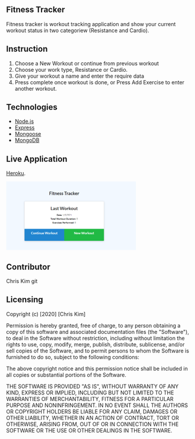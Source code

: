## Fitness Tracker
Fitness tracker is workout tracking application and show your current workout status in two categoriew (Resistance and Cardio).

## Instruction
1) Choose a New Workout or continue from previous workout
2) Choose your work type, Resistance or Cardio. 
3) Give your workout a name and enter the require data
4) Press complete once workout is done, or Press Add Exercise to enter another workout. 



## Technologies
* [Node.js](https://nodejs.org/en/)
* [Express](https://expressjs.com/)
* [Mongoose](https://mongoosejs.com/)
* [MongoDB](https://www.mongodb.com/)

## Live Application
[Heroku](https://aqueous-waters-10925.herokuapp.com/).

<img src="./public/assets/image.png" width="350">

## Contributor
Chris Kim
git 
## Licensing
Copyright (c) [2020] [Chris Kim]

Permission is hereby granted, free of charge, to any person obtaining a copy of this software and associated documentation files (the "Software"), to deal in the Software without restriction, including without limitation the rights to use, copy, modify, merge, publish, distribute, sublicense, and/or sell copies of the Software, and to permit persons to whom the Software is furnished to do so, subject to the following conditions:

The above copyright notice and this permission notice shall be included in all copies or substantial portions of the Software.

THE SOFTWARE IS PROVIDED "AS IS", WITHOUT WARRANTY OF ANY KIND, EXPRESS OR IMPLIED, INCLUDING BUT NOT LIMITED TO THE WARRANTIES OF MERCHANTABILITY, FITNESS FOR A PARTICULAR PURPOSE AND NONINFRINGEMENT. IN NO EVENT SHALL THE AUTHORS OR COPYRIGHT HOLDERS BE LIABLE FOR ANY CLAIM, DAMAGES OR OTHER LIABILITY, WHETHER IN AN ACTION OF CONTRACT, TORT OR OTHERWISE, ARISING FROM, OUT OF OR IN CONNECTION WITH THE SOFTWARE OR THE USE OR OTHER DEALINGS IN THE SOFTWARE.
